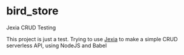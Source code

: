 # bird_store
Jexia CRUD Testing

This project is just a test. Trying to use [Jexia](https://www.jexia.com/en/) to make a simple CRUD serverless API, using NodeJS and Babel
